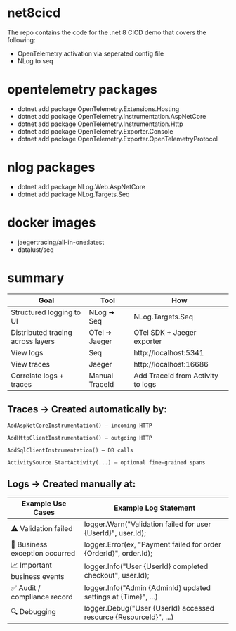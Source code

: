 # net8cicd
The repo contains the code for the .net 8 CICD demo that covers the following:
- OpenTelemetry activation via seperated config file
- NLog to seq
# opentelemetry packages
- dotnet add package OpenTelemetry.Extensions.Hosting
- dotnet add package OpenTelemetry.Instrumentation.AspNetCore
- dotnet add package OpenTelemetry.Instrumentation.Http
- dotnet add package OpenTelemetry.Exporter.Console
- dotnet add package OpenTelemetry.Exporter.OpenTelemetryProtocol

# nlog packages
- dotnet add package NLog.Web.AspNetCore
- dotnet add package NLog.Targets.Seq


# docker images
- jaegertracing/all-in-one:latest
- datalust/seq

# summary

| Goal | Tool | How |
| --- | --- |--- |
| Structured logging to UI | NLog ➜ Seq | NLog.Targets.Seq
| Distributed tracing across layers | OTel ➜ Jaeger | OTel SDK + Jaeger exporter
| View logs | Seq | http://localhost:5341
| View traces | Jaeger | http://localhost:16686
| Correlate logs + traces | Manual TraceId | Add TraceId from Activity to logs

## Traces → Created automatically by:

    AddAspNetCoreInstrumentation() – incoming HTTP

    AddHttpClientInstrumentation() – outgoing HTTP

    AddSqlClientInstrumentation() – DB calls

    ActivitySource.StartActivity(...) – optional fine-grained spans

## Logs → Created manually at:
| Example Use Cases | Example Log Statement |
| --- | --- |
| ⚠️ Validation failed | logger.Warn("Validation failed for user {UserId}", user.Id); |
| 🛑 Business exception occurred | logger.Error(ex, "Payment failed for order {OrderId}", order.Id); |
| 📈 Important business events | logger.Info("User {UserId} completed checkout", user.Id); |
| ✅ Audit / compliance record | logger.Info("Admin {AdminId} updated settings at {Time}", ...) |
| 🔍 Debugging | logger.Debug("User {UserId} accessed resource {ResourceId}", ...) |